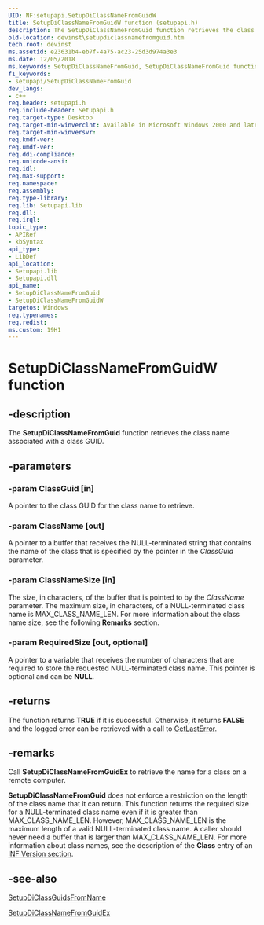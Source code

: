 ```yaml
---
UID: NF:setupapi.SetupDiClassNameFromGuidW
title: SetupDiClassNameFromGuidW function (setupapi.h)
description: The SetupDiClassNameFromGuid function retrieves the class name associated with a class GUID.
old-location: devinst\setupdiclassnamefromguid.htm
tech.root: devinst
ms.assetid: e23631b4-eb7f-4a75-ac23-25d3d974a3e3
ms.date: 12/05/2018
ms.keywords: SetupDiClassNameFromGuid, SetupDiClassNameFromGuid function [Device and Driver Installation], SetupDiClassNameFromGuidA, SetupDiClassNameFromGuidW, devinst.setupdiclassnamefromguid, di-rtns_b17476f2-25e2-48ed-be4d-53af55541056.xml, setupapi/SetupDiClassNameFromGuid
f1_keywords:
- setupapi/SetupDiClassNameFromGuid
dev_langs:
- c++
req.header: setupapi.h
req.include-header: Setupapi.h
req.target-type: Desktop
req.target-min-winverclnt: Available in Microsoft Windows 2000 and later versions of Windows.
req.target-min-winversvr: 
req.kmdf-ver: 
req.umdf-ver: 
req.ddi-compliance: 
req.unicode-ansi: 
req.idl: 
req.max-support: 
req.namespace: 
req.assembly: 
req.type-library: 
req.lib: Setupapi.lib
req.dll: 
req.irql: 
topic_type:
- APIRef
- kbSyntax
api_type:
- LibDef
api_location:
- Setupapi.lib
- Setupapi.dll
api_name:
- SetupDiClassNameFromGuid
- SetupDiClassNameFromGuidW
targetos: Windows
req.typenames: 
req.redist: 
ms.custom: 19H1
---
```


# SetupDiClassNameFromGuidW function


## -description


The <b>SetupDiClassNameFromGuid</b> function retrieves the class name associated with a class GUID.


## -parameters




### -param ClassGuid [in]

A pointer to the class GUID for the class name to retrieve.


### -param ClassName [out]

A pointer to a buffer that receives the NULL-terminated string that contains the name of the class that is specified by the pointer in the <i>ClassGuid</i> parameter.


### -param ClassNameSize [in]

The size, in characters, of the buffer that is pointed to by the <i>ClassName</i> parameter. The maximum size, in characters, of a NULL-terminated class name is MAX_CLASS_NAME_LEN. For more information about the class name size, see the following <b>Remarks</b> section.


### -param RequiredSize [out, optional]

A pointer to a variable that receives the number of characters that are required to store the requested NULL-terminated class name. This pointer is optional and can be <b>NULL</b>. 


## -returns



The function returns <b>TRUE</b> if it is successful. Otherwise, it returns <b>FALSE</b> and the logged error can be retrieved with a call to <a href="https://msdn.microsoft.com/library/ms679360(VS.85).aspx">GetLastError</a>.




## -remarks



Call <b>SetupDiClassNameFromGuidEx</b> to retrieve the name for a class on a remote computer.

<b>SetupDiClassNameFromGuid</b> does not enforce a restriction on the length of the class name that it can return. This function returns the required size for a NULL-terminated class name even if it is greater than MAX_CLASS_NAME_LEN. However, MAX_CLASS_NAME_LEN is the maximum length of a valid NULL-terminated class name. A caller should never need a buffer that is larger than MAX_CLASS_NAME_LEN. For more information about class names, see the description of the <b>Class</b> entry of an <a href="https://docs.microsoft.com/windows-hardware/drivers/install/inf-version-section">INF Version section</a>.




## -see-also




<a href="https://docs.microsoft.com/windows/desktop/api/setupapi/nf-setupapi-setupdiclassguidsfromnamea">SetupDiClassGuidsFromName</a>



<a href="https://docs.microsoft.com/windows/desktop/api/setupapi/nf-setupapi-setupdiclassnamefromguidexa">SetupDiClassNameFromGuidEx</a>
 

 

